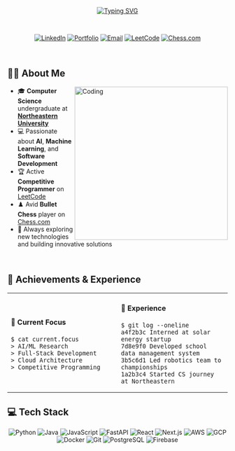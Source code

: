 <!-- <p align="center">
    <img src="github-header-banner (2).png" alt="GitHub Header Banner" width="100%" />
</p> -->

<div align="center">
  
  [![Typing SVG](https://readme-typing-svg.herokuapp.com?font=Fira+Code&weight=600&size=30&pause=1000&color=10B981&center=true&vCenter=true&random=false&width=600&lines=Hi+there!+I'm+Vignesh+%F0%9F%91%8B;Computer+Science+Student;AI+Enthusiast;Problem+Solver)](https://git.io/typing-svg)
  
</div>

<br>

<div align="center">
  
  [![LinkedIn](https://img.shields.io/badge/LinkedIn-0E76A8?style=for-the-badge&logo=linkedin&logoColor=white)](https://www.linkedin.com/in/vigneshsaravanakumar)
  [![Portfolio](https://img.shields.io/badge/Portfolio-10B981?style=for-the-badge&logo=google-chrome&logoColor=white)](https://vigneshsaravanakumar.com)
  [![Email](https://img.shields.io/badge/Email-D14836?style=for-the-badge&logo=gmail&logoColor=white)](mailto:saravanakumar.vi@northeastern.edu)
  [![LeetCode](https://img.shields.io/badge/LeetCode-FFA116?style=for-the-badge&logo=leetcode&logoColor=black)](https://leetcode.com/u/vigneshsaravanakumar404/)
  [![Chess.com](https://img.shields.io/badge/Chess.com-00A82D?style=for-the-badge&logo=chessdotcom&logoColor=white)](https://www.chess.com/member/vigneshsaravanakumar)
  
</div>
  
</div>

<br>

## 👨‍💻 About Me

<img align="right" alt="Coding" width="350" src="https://user-images.githubusercontent.com/74038190/229223263-cf2e4b07-2615-4f87-9c38-e37600f8381a.gif">

- 🎓 **Computer Science** undergraduate at [**Northeastern University**](https://www.northeastern.edu/)
- 💻 Passionate about **AI**, **Machine Learning**, and **Software Development**
- 🏆 Active **Competitive Programmer** on [LeetCode](https://leetcode.com/u/vigneshsaravanakumar404/)
- ♟️ Avid **Bullet Chess** player on [Chess.com](https://www.chess.com/member/vigneshsaravanakumar)
- 🚀 Always exploring new technologies and building innovative solutions

<br clear="both">

## 🚀 Achievements & Experience

<table>
<tr>
<td width="50%">

#### 🎯 Current Focus

```terminal
$ cat current.focus
> AI/ML Research
> Full-Stack Development
> Cloud Architecture
> Competitive Programming
```

</td>
<td width="50%">

#### 💼 Experience

```terminal
$ git log --oneline
a4f2b3c Interned at solar energy startup
7d8e9f0 Developed school data management system
3b5c6d1 Led robotics team to championships
1a2b3c4 Started CS journey at Northeastern
```

</td>
</tr>
</table>

## 💻 Tech Stack

<div align="center">

![Python](https://img.shields.io/badge/Python-3776AB?style=for-the-badge&logo=python&logoColor=ffdd54)
![Java](https://img.shields.io/badge/Java-ED8B00?style=for-the-badge&logo=coffeescript&logoColor=white)
![JavaScript](https://img.shields.io/badge/JavaScript-323330?style=for-the-badge&logo=javascript&logoColor=F7DF1E)
![FastAPI](https://img.shields.io/badge/FastAPI-009688?style=for-the-badge&logo=fastapi&logoColor=white)
![React](https://img.shields.io/badge/React-20232A?style=for-the-badge&logo=react&logoColor=61DAFB)
![Next.js](https://img.shields.io/badge/Next.js-000000?style=for-the-badge&logo=nextdotjs&logoColor=white)
![AWS](https://img.shields.io/badge/AWS-FF9900?style=for-the-badge&logo=amazonwebservices&logoColor=white)
![GCP](https://img.shields.io/badge/Google_Cloud-4285F4?style=for-the-badge&logo=googlecloud&logoColor=white)
![Docker](https://img.shields.io/badge/Docker-2496ED?style=for-the-badge&logo=docker&logoColor=white)
![Git](https://img.shields.io/badge/Git-F05032?style=for-the-badge&logo=git&logoColor=white)
![PostgreSQL](https://img.shields.io/badge/PostgreSQL-316192?style=for-the-badge&logo=postgresql&logoColor=white)
![Firebase](https://img.shields.io/badge/Firebase-FFCA28?style=for-the-badge&logo=firebase&logoColor=black)

</div>
